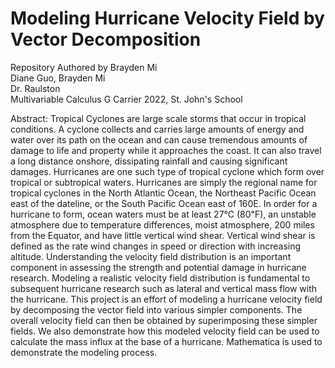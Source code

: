 # Modeling Hurricane Velocity Field by Vector Decomposition 
Repository Authored by Brayden Mi  
Diane Guo, Brayden Mi  
Dr. Raulston  
Multivariable Calculus G Carrier 2022, St. John's School  

Abstract:
Tropical Cyclones are large scale storms that occur in tropical conditions. A cyclone collects and carries large amounts of energy and water over its path on the ocean and can cause tremendous amounts of damage to life and property while it approaches the coast. It can also travel a long distance onshore, dissipating rainfall and causing significant damages.
Hurricanes are one such type of tropical cyclone which form over tropical or subtropical waters.  Hurricanes are simply the regional name for tropical cyclones in the North Atlantic Ocean, the Northeast Pacific Ocean east of the dateline, or the South Pacific Ocean east of 160E. In order for a hurricane to form, ocean waters must be at least 27℃ (80℉), an unstable atmosphere due to temperature differences, moist atmosphere, 200 miles from the Equator, and have little vertical wind shear. Vertical wind shear is defined as the rate wind changes in speed or direction with increasing altitude.
Understanding the velocity field distribution is an important component in assessing the strength and potential damage in hurricane research. Modeling a realistic velocity field distribution is fundamental to subsequent hurricane research such as lateral and vertical mass flow with the hurricane. This project is an effort of modeling a hurricane velocity field by decomposing the vector field into various simpler components. The overall velocity field can then be obtained by superimposing these simpler fields. We also demonstrate how this modeled velocity field can be used to calculate the mass influx at the base of a hurricane.  Mathematica is used to demonstrate the modeling process. 

